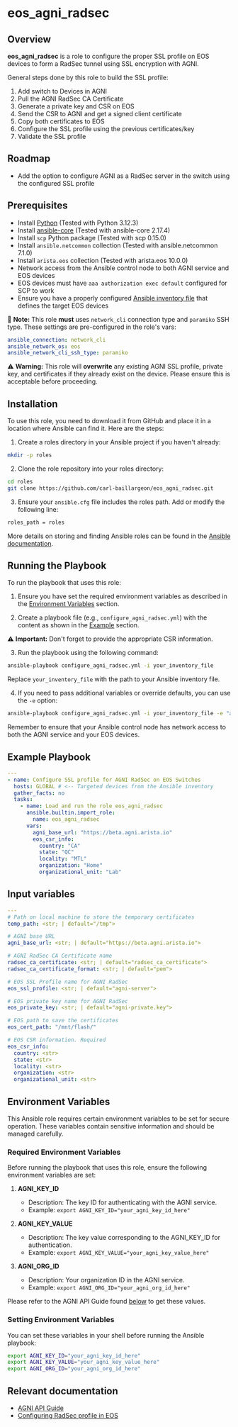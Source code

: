 # eos_agni_radsec

## Overview

**eos_agni_radsec** is a role to configure the proper SSL profile on EOS devices to form a RadSec tunnel using SSL encryption with AGNI.

General steps done by this role to build the SSL profile:

1. Add switch to Devices in AGNI
2. Pull the AGNI RadSec CA Certificate 
3. Generate a private key and CSR on EOS
4. Send the CSR to AGNI and get a signed client certificate
5. Copy both certificates to EOS
6. Configure the SSL profile using the previous certificates/key
7. Validate the SSL profile

## Roadmap

- Add the option to configure AGNI as a RadSec server in the switch using the configured SSL profile

## Prerequisites

- Install [Python](https://www.python.org/downloads/) (Tested with Python 3.12.3)
- Install [ansible-core](https://docs.ansible.com/ansible/latest/installation_guide/intro_installation.html) (Tested with ansible-core 2.17.4)
- Install `scp` Python package (Tested with scp 0.15.0)
- Install `ansible.netcommon` collection (Tested with ansible.netcommon 7.1.0)
- Install `arista.eos` collection (Tested with arista.eos 10.0.0)
- Network access from the Ansible control node to both AGNI service and EOS devices
- EOS devices must have `aaa authorization exec default` configured for SCP to work
- Ensure you have a properly configured [Ansible inventory file](https://docs.ansible.com/ansible/latest/inventory_guide/intro_inventory.html) that defines the target EOS devices

📝 **Note:** This role **must** uses `network_cli` connection type and `paramiko` SSH type. These settings are pre-configured in the role's vars:
```yaml
ansible_connection: network_cli
ansible_network_os: eos
ansible_network_cli_ssh_type: paramiko
```
⚠️ **Warning:** This role will **overwrite** any existing AGNI SSL profile, private key, and certificates if they already exist on the device. Please ensure this is acceptable before proceeding.

## Installation
To use this role, you need to download it from GitHub and place it in a location where Ansible can find it. Here are the steps:

1. Create a roles directory in your Ansible project if you haven't already:
```bash
mkdir -p roles
```
2. Clone the role repository into your roles directory:
```bash
cd roles
git clone https://github.com/carl-baillargeon/eos_agni_radsec.git
```
3. Ensure your `ansible.cfg` file includes the roles path. Add or modify the following line:
```bash
roles_path = roles
```

More details on storing and finding Ansible roles can be found in the [Ansible documentation](https://docs.ansible.com/ansible/latest/playbook_guide/playbooks_reuse_roles.html#storing-and-finding-roles).

## Running the Playbook

To run the playbook that uses this role:

1. Ensure you have set the required environment variables as described in the [Environment Variables](#environment-variables) section.

2. Create a playbook file (e.g., `configure_agni_radsec.yml`) with the content as shown in the [Example](#example) section.

⚠️ **Important:** Don't forget to provide the appropriate CSR information.

3. Run the playbook using the following command:
```bash
ansible-playbook configure_agni_radsec.yml -i your_inventory_file
```
Replace `your_inventory_file` with the path to your Ansible inventory file.

4. If you need to pass additional variables or override defaults, you can use the `-e` option:
```bash
ansible-playbook configure_agni_radsec.yml -i your_inventory_file -e "agni_base_url=https://your-agni-url.com"
```
Remember to ensure that your Ansible control node has network access to both the AGNI service and your EOS devices.

## Example Playbook

```yaml title="configure_agni_radsec.yml"
---
- name: Configure SSL profile for AGNI RadSec on EOS Switches
  hosts: GLOBAL # <-- Targeted devices from the Ansible inventory
  gather_facts: no
  tasks:
    - name: Load and run the role eos_agni_radsec
      ansible.builtin.import_role:
        name: eos_agni_radsec
      vars:
        agni_base_url: "https://beta.agni.arista.io"
        eos_csr_info:
          country: "CA"
          state: "QC"
          locality: "MTL"
          organization: "Home"
          organizational_unit: "Lab"
```

## Input variables

```yaml
---
# Path on local machine to store the temporary certificates
temp_path: <str; | default="/tmp">

# AGNI base URL
agni_base_url: <str; | default="https://beta.agni.arista.io">

# AGNI RadSec CA Certificate name
radsec_ca_certificate: <str; | default="radsec_ca_certificate">
radsec_ca_certificate_format: <str; | default="pem">

# EOS SSL Profile name for AGNI RadSec
eos_ssl_profile: <str; | default="agni-server">

# EOS private key name for AGNI RadSec
eos_private_key: <str; | default="agni-private.key">

# EOS path to save the certificates
eos_cert_path: "/mnt/flash/"

# EOS CSR information. Required
eos_csr_info:
  country: <str>
  state: <str>
  locality: <str>
  organization: <str>
  organizational_unit: <str>
```
## Environment Variables

This Ansible role requires certain environment variables to be set for secure operation. These variables contain sensitive information and should be managed carefully.

### Required Environment Variables

Before running the playbook that uses this role, ensure the following environment variables are set:

1. **AGNI_KEY_ID**
   - Description: The key ID for authenticating with the AGNI service.
   - Example: `export AGNI_KEY_ID="your_agni_key_id_here"`

2. **AGNI_KEY_VALUE**
   - Description: The key value corresponding to the AGNI_KEY_ID for authentication.
   - Example: `export AGNI_KEY_VALUE="your_agni_key_value_here"`

3. **AGNI_ORG_ID**
   - Description: Your organization ID in the AGNI service.
   - Example: `export AGNI_ORG_ID="your_agni_org_id_here"`

Please refer to the AGNI API Guide found [below](#relevant-documentation) to get these values.

### Setting Environment Variables

You can set these variables in your shell before running the Ansible playbook:

```bash
export AGNI_KEY_ID="your_agni_key_id_here"
export AGNI_KEY_VALUE="your_agni_key_value_here"
export AGNI_ORG_ID="your_agni_org_id_here"
```

## Relevant documentation

- [AGNI API Guide](https://www.arista.com/assets/data/pdf/user-manual/um-books/AGNI-API-Guide.pdf)
- [Configuring RadSec profile in EOS](https://arista.my.site.com/AristaCommunity/s/article/Configuring-RadSec-profile-in-EOS)



